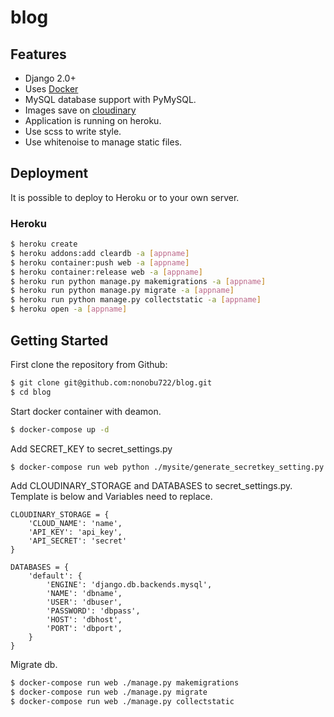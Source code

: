 # blog

## Features

- Django 2.0+
- Uses [Docker](https://www.docker.com/)
- MySQL database support with PyMySQL.
- Images save on [cloudinary](https://cloudinary.com/)
- Application is running on heroku.
- Use scss to write style.
- Use whitenoise to manage static files.


## Deployment

It is possible to deploy to Heroku or to your own server.

### Heroku

```bash
$ heroku create
$ heroku addons:add cleardb -a [appname]
$ heroku container:push web -a [appname]
$ heroku container:release web -a [appname]
$ heroku run python manage.py makemigrations -a [appname]
$ heroku run python manage.py migrate -a [appname]
$ heroku run python manage.py collectstatic -a [appname]
$ heroku open -a [appname]
```

## Getting Started

First clone the repository from Github:
```bash
$ git clone git@github.com:nonobu722/blog.git
$ cd blog
```

Start docker container with deamon.
```bash
$ docker-compose up -d  
```

Add SECRET_KEY to secret_settings.py
```bash
$ docker-compose run web python ./mysite/generate_secretkey_setting.py > ./src/mysite/secret_settings.py
```

Add CLOUDINARY_STORAGE and DATABASES to secret_settings.py.
Template is below and Variables need to replace. 
```
CLOUDINARY_STORAGE = {
    'CLOUD_NAME': 'name',
    'API_KEY': 'api_key',
    'API_SECRET': 'secret'
}

DATABASES = {
    'default': {
        'ENGINE': 'django.db.backends.mysql',
        'NAME': 'dbname',
        'USER': 'dbuser',
        'PASSWORD': 'dbpass',
        'HOST': 'dbhost',
        'PORT': 'dbport',
    }
}
```

Migrate db.
```bash
$ docker-compose run web ./manage.py makemigrations
$ docker-compose run web ./manage.py migrate
$ docker-compose run web ./manage.py collectstatic
```
